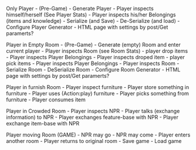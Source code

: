Only Player - (Pre-Game)
	 - Generate Player
	 - Player inspects himself/herself (See Player Stats)
	 - Player inspects his/her Belongings (items and knowledge)
	 - Serialize (and Save)
	 - De-Serialize (and load)
	 - Configure Player Generator - HTML page with settings by post/Get paramerts?

Player in Empty Room - (Pre-Game)
	 - Generate (empty) Room and enter current player
	 - Player inspects Room (see Room Stats)
	 - player drop items
	 - Player inspects Player Belongings
	 - Player inspects droped item
	 - player pick items
	 - Player inspects Player Belongings
	 - Player inspects Room
	 - Serialize Room
	 - DeSerialize Room
	 - Configure Room Generator - HTML page with settings by post/Get paramerts?

Player in furnish Room 
	 - Player inspect furniture
	 - Player store something in furniture
	 - Player uses (Action:play) furniture
	 - Player picks something from furniture
	 - Player consumes item

Player in Crowded Room
	 - Player inspects NPR
	 - Player talks (exchange information) to NPR
	 - Player exchanges feature-base with NPR
	 - Player exchange item-base with NPR
	 
	
Player moving Room (GAME)
	 - NPR may go
	 - NPR may come
	 - Player enters another room
	 - Player returns to original room
	 - Save game
	 - Load game



